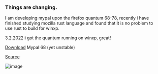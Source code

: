### Things are changing.

I am developing mypal upon the firefox quantum 68-78, recently i have finished studying mozilla rust language and found that it is no problem to use rust to build for winxp.


3.2.2022 i got the quantum running on winxp, great!

[Download](https://mega.nz/file/5fQwQLxR#_JongUj0WgoQg0bZJcqKfhV3K_cS-K06DVLcVEP37Kg) Mypal 68 (yet unstable)

[Source](https://mega.nz/file/wS41nLQR#FagAvQmmIJWNzf7g2bFJBYbXldvg0leFLZAPIqYnd-4)

![image](https://user-images.githubusercontent.com/19492771/152347482-f51058cd-2967-4bc5-80fd-5d269c328774.png)

